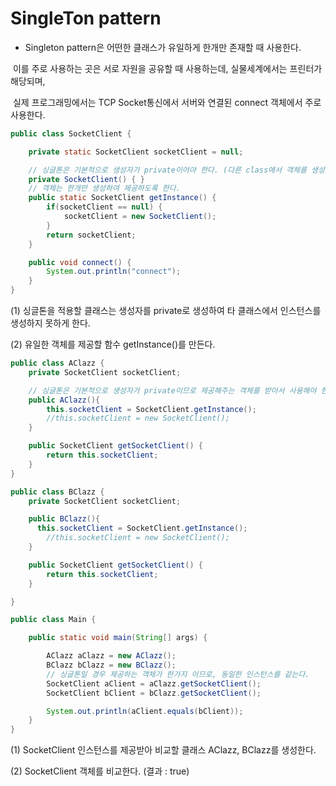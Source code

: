 # SingleTon pattern

- Singleton pattern은 어떤한 클래스가 유일하게 한개만 존재할 때 사용한다.

​      이를 주로 사용하는 곳은 서로 자원을 공유할 때 사용하는데, 실물세계에서는 프린터가 해당되며,

​      실제 프로그래밍에서는 TCP Socket통신에서 서버와 연결된 connect 객체에서 주로 사용한다.



```java
public class SocketClient {

    private static SocketClient socketClient = null;

    // 싱글톤은 기본적으로 생성자가 private이어야 한다. (다른 class에서 객체를 생성못하게.)
    private SocketClient() { }
    // 객체는 한개만 생성하여 제공하도록 한다.
    public static SocketClient getInstance() {
        if(socketClient == null) {
            socketClient = new SocketClient();
        }
        return socketClient;
    }

    public void connect() {
        System.out.println("connect");
    }
}
```

(1)  싱글톤을 적용할 클래스는 생성자를 private로 생성하여 타 클래스에서 인스턴스를 생성하지 못하게 한다.

(2) 유일한 객체를 제공할 함수 getInstance()를 만든다.



```java
public class AClazz {
    private SocketClient socketClient;

    // 싱글톤은 기본적으로 생성자가 private이므로 제공해주는 객체를 받아서 사용해야 한다.
    public AClazz(){
        this.socketClient = SocketClient.getInstance();
        //this.socketClient = new SocketClient();
    }

    public SocketClient getSocketClient() {
        return this.socketClient;
    }
}
```



```java
public class BClazz {
    private SocketClient socketClient;

    public BClazz(){
      this.socketClient = SocketClient.getInstance();
        //this.socketClient = new SocketClient();
    }

    public SocketClient getSocketClient() {
        return this.socketClient;
    }

}
```



```java
public class Main {

    public static void main(String[] args) {

        AClazz aClazz = new AClazz();
        BClazz bClazz = new BClazz();
        // 싱글톤일 경우 제공하는 객체가 한가지 이므로, 동일한 인스턴스를 같는다.
        SocketClient aClient = aClazz.getSocketClient();
        SocketClient bClient = bClazz.getSocketClient();

        System.out.println(aClient.equals(bClient));
    }
}

```

(1) SocketClient 인스턴스를 제공받아 비교할 클래스 AClazz, BClazz를 생성한다.

(2) SocketClient 객체를 비교한다. (결과 : true)













